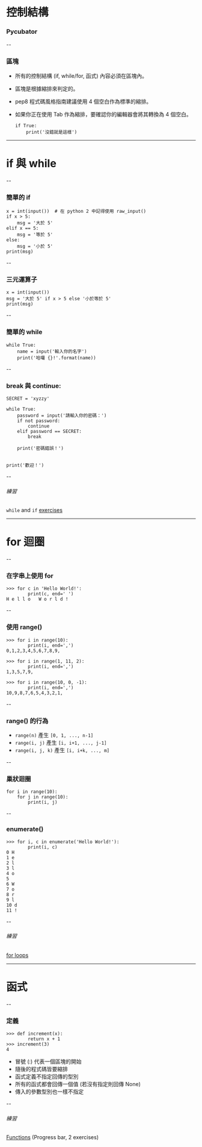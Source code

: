 <!-- .slide: data-background="img/puzzles.jpg" -->
# 控制結構

### Pycubator

--
### 區塊

-   所有的控制結構 (if, while/for, 函式) 內容必須在區塊內。
-   區塊是根據縮排來判定的。
-   pep8 程式碼風格指南建議使用 4 個空白作為標準的縮排。
-   如果你正在使用 Tab 作為縮排，要確認你的編輯器會將其轉換為 4 個空白。

        if True:
            print('沒錯就是這樣')

---

# if 與 while

--
### 簡單的 if

    x = int(input())  # 在 python 2 中記得使用 raw_input()
    if x > 5:
        msg = '大於 5'
    elif x == 5:
        msg = '等於 5'
    else:
        msg = '小於 5'
    print(msg)

--
### 三元運算子

    x = int(input())
    msg = '大於 5' if x > 5 else '小於等於 5'
    print(msg)

--
### 簡單的 while

    while True:
        name = input('輸入你的名字')
        print('哈囉 {}!'.format(name))

--
### break 與 continue:

    SECRET = 'xyzzy'

    while True:
        password = input('請輸入你的密碼：')
        if not password:
            continue
        elif password == SECRET:
            break

        print('密碼錯誤！')


    print('歡迎！')

--
###### 練習

`while` and `if` [exercises](http://lms.10x.org.il/item/12/)

---

# for 迴圈

--
### 在字串上使用 for

    >>> for c in 'Hello World!':
            print(c, end=' ')
    H e l l o   W o r l d !

--
### 使用 range()

    >>> for i in range(10):
            print(i, end=',')
    0,1,2,3,4,5,6,7,8,9,

    >>> for i in range(1, 11, 2):
            print(i, end=',')
    1,3,5,7,9,

    >>> for i in range(10, 0, -1):
            print(i, end=',')
    10,9,8,7,6,5,4,3,2,1,

--
### range() 的行為

*   `range(n)` 產生 `[0, 1, ..., n-1]`
*   `range(i, j)` 產生 `[i, i+1, ..., j-1]`
*   `range(i, j, k)` 產生 `[i, i+k, ..., m]`

--

### 巢狀迴圈

    for i in range(10):
        for j in range(10):
            print(i, j)

--
### enumerate()
    >>> for i, c in enumerate('Hello World!'):
            print(i, c)
    0 H
    1 e
    2 l
    3 l
    4 o
    5
    6 W
    7 o
    8 r
    9 l
    10 d
    11 !

--
###### 練習
[for loops](http://lms.10x.org.il/item/15/)

---

# 函式

--
### 定義

    >>> def increment(x):
            return x + 1
    >>> increment(3)
    4

*   冒號 (:) 代表一個區塊的開始
*   隨後的程式碼皆要縮排
*   函式定義不指定回傳的型別
*   所有的函式都會回傳一個值 (若沒有指定則回傳 None)
*   傳入的參數型別也一樣不指定

--
###### 練習

[Functions](http://lms.10x.org.il/item/145/)
(Progress bar, 2 exercises)
